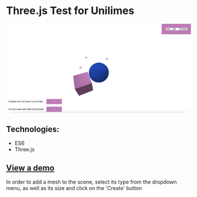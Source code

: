# Three.js Test for Unilimes #

![Three.js Test Project](https://raw.githubusercontent.com/alexbardyshev/three_js_test/61f25ec2089b283347a82e0a5f84b1b264e9b9bd/image_three_js.png)

## Technologies: ##
- ES6
- Three.js

## [View a demo](https://alexbardyshev.github.io/unilimes_three_js) ##

In order to add a mesh to the scene, select its type from the dropdown menu, as well as its size and click on the 'Create' button
